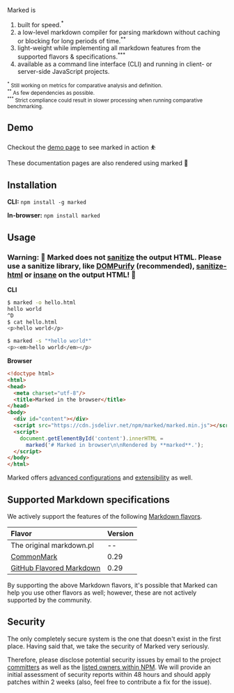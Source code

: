 Marked is

1. built for speed.<sup>*</sup>
2. a low-level markdown compiler for parsing markdown without caching or blocking for long periods of time.<sup>**</sup>
3. light-weight while implementing all markdown features from the supported flavors & specifications.<sup>***</sup>
4. available as a command line interface (CLI) and running in client- or server-side JavaScript projects.

<p><small><sup>*</sup> Still working on metrics for comparative analysis and definition.</small><br>
<small><sup>**</sup> As few dependencies as possible.</small><br>
<small><sup>***</sup> Strict compliance could result in slower processing when running comparative benchmarking.</small></p>


<h2 id="demo">Demo</h2>

Checkout the [demo page](./demo/) to see marked in action ⛹️

These documentation pages are also rendered using marked 💯


<h2 id="installation">Installation</h2>

**CLI:** `npm install -g marked`

**In-browser:** `npm install marked`

<h2 id="usage">Usage</h2>

### Warning: 🚨 Marked does not [sanitize](https://marked.js.org/#/USING_ADVANCED.md#options) the output HTML. Please use a sanitize library, like [DOMPurify](https://github.com/cure53/DOMPurify) (recommended), [sanitize-html](https://github.com/apostrophecms/sanitize-html) or [insane](https://github.com/bevacqua/insane) on the output HTML! 🚨

**CLI**

``` bash
$ marked -o hello.html
hello world
^D
$ cat hello.html
<p>hello world</p>
```

``` bash
$ marked -s "*hello world*"
<p><em>hello world</em></p>
```

**Browser**

```html
<!doctype html>
<html>
<head>
  <meta charset="utf-8"/>
  <title>Marked in the browser</title>
</head>
<body>
  <div id="content"></div>
  <script src="https://cdn.jsdelivr.net/npm/marked/marked.min.js"></script>
  <script>
    document.getElementById('content').innerHTML =
      marked('# Marked in browser\n\nRendered by **marked**.');
  </script>
</body>
</html>
```


Marked offers [advanced configurations](#/USING_ADVANCED.md) and [extensibility](#/USING_PRO.md) as well.

<h2 id="specifications">Supported Markdown specifications</h2>

We actively support the features of the following [Markdown flavors](https://github.com/commonmark/CommonMark/wiki/Markdown-Flavors).

|Flavor                                                     |Version    |
|:----------------------------------------------------------|:----------|
|The original markdown.pl                                   |--         |
|[CommonMark](http://spec.commonmark.org/0.29/)             |0.29       |
|[GitHub Flavored Markdown](https://github.github.com/gfm/) |0.29       |

By supporting the above Markdown flavors, it's possible that Marked can help you use other flavors as well; however, these are not actively supported by the community.

<h2 id="security">Security</h2>

The only completely secure system is the one that doesn't exist in the first place. Having said that, we take the security of Marked very seriously.

Therefore, please disclose potential security issues by email to the project [committers](#/AUTHORS.md) as well as the [listed owners within NPM](https://docs.npmjs.com/cli/owner). We will provide an initial assessment of security reports within 48 hours and should apply patches within 2 weeks (also, feel free to contribute a fix for the issue).


